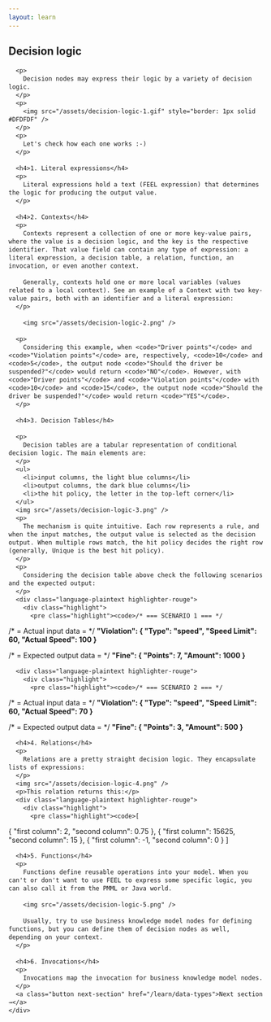 ```yaml
---
layout: learn
---
```


<div id="section-decision-logic" class="learn-section">
  <div class="learn-home-content">
    <div class="page">
      <h2>Decision logic</h2>

      <p>
        Decision nodes may express their logic by a variety of decision logic.
      </p>
      <p>
        <img src="/assets/decision-logic-1.gif" style="border: 1px solid #DFDFDF" />
      </p>
      <p>
        Let's check how each one works :-)
      </p>

      <h4>1. Literal expressions</h4>
      <p>
        Literal expressions hold a text (FEEL expression) that determines the logic for producing the output value.
      </p>

      <h4>2. Contexts</h4>
      <p>
        Contexts represent a collection of one or more key-value pairs, where the value is a decision logic, and the key is the respective identifier. That value field can contain any type of expression: a literal expression, a decision table, a relation, function, an invocation, or even another context.

        Generally, contexts hold one or more local variables (values related to a local context). See an example of a Context with two key-value pairs, both with an identifier and a literal expression:
      </p>
        
        <img src="/assets/decision-logic-2.png" />

      <p>
        Considering this example, when <code>"Driver points"</code> and <code>"Violation points"</code> are, respectively, <code>10</code> and <code>5</code>, the output node <code>"Should the driver be suspended?"</code> would return <code>"NO"</code>. However, with <code>"Driver points"</code> and <code>"Violation points"</code> with <code>10</code> and <code>15</code>, the output node <code>"Should the driver be suspended?"</code> would return <code>"YES"</code>.
      </p>

      <h4>3. Decision Tables</h4>

      <p>
        Decision tables are a tabular representation of conditional decision logic. The main elements are:
      </p>
      <ul>
        <li>input columns, the light blue columns</li>
        <li>output columns, the dark blue columns</li>
        <li>the hit policy, the letter in the top-left corner</li>
      </ul>
      <img src="/assets/decision-logic-3.png" />
      <p>
        The mechanism is quite intuitive. Each row represents a rule, and when the input matches, the output value is selected as the decision output. When multiple rows match, the hit policy decides the right row (generally, Unique is the best hit policy).
      </p>
      <p>
        Considering the decision table above check the following scenarios and the expected output:
      </p>
      <div class="language-plaintext highlighter-rouge">
        <div class="highlight">
          <pre class="highlight"><code>/* === SCENARIO 1 === */

/* = Actual input data = */
<b>"Violation": {
  "Type": "speed",
  "Speed Limit": 60,
  "Actual Speed": 100
}</b>

/* = Expected output data = */
<b>"Fine": {
  "Points": 7,
  "Amount": 1000
}</b></code></pre>
        </div>
      </div>

      <div class="language-plaintext highlighter-rouge">
        <div class="highlight">
          <pre class="highlight"><code>/* === SCENARIO 2 === */

/* = Actual input data = */
<b>"Violation": {
  "Type": "speed",
  "Speed Limit": 60,
  "Actual Speed": 70
}</b>

/* = Expected output data = */
<b>"Fine": {
  "Points": 3,
  "Amount": 500
}</b></code></pre>
        </div>
      </div>

      <h4>4. Relations</h4>
      <p>
        Relations are a pretty straight decision logic. They encapsulate lists of expressions:
      </p>
      <img src="/assets/decision-logic-4.png" />
      <p>This relation returns this:</p>
      <div class="language-plaintext highlighter-rouge">
        <div class="highlight">
          <pre class="highlight"><code>[
  {
    "first column": 2,
    "second column": 0.75
  },
  {
    "first column": 15625,
    "second column": 15
  },
  {
    "first column": -1,
    "second column": 0
  }
]</code></pre>
        </div>
      </div>

      <h4>5. Functions</h4>
      <p>
        Functions define reusable operations into your model. When you can't or don't want to use FEEL to express some specific logic, you can also call it from the PMML or Java world.

        <img src="/assets/decision-logic-5.png" />

        Usually, try to use business knowledge model nodes for defining functions, but you can define them of decision nodes as well, depending on your context.
      </p>

      <h4>6. Invocations</h4>
      <p>
        Invocations map the invocation for business knowledge model nodes.
      </p>
      <a class="button next-section" href="/learn/data-types">Next section →</a>
    </div>
  </div>
</div>
